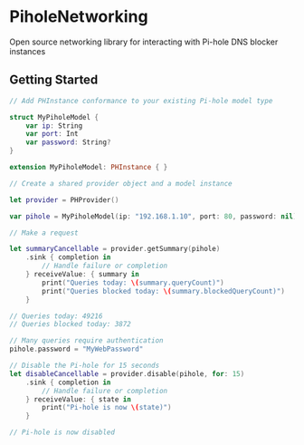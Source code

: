 # PiholeNetworking

Open source networking library for interacting with Pi-hole DNS blocker instances

## Getting Started

``` swift
// Add PHInstance conformance to your existing Pi-hole model type

struct MyPiholeModel {
    var ip: String
    var port: Int
    var password: String?
}

extension MyPiholeModel: PHInstance { }
```
``` swift
// Create a shared provider object and a model instance

let provider = PHProvider()

var pihole = MyPiholeModel(ip: "192.168.1.10", port: 80, password: nil)
```
``` swift
// Make a request

let summaryCancellable = provider.getSummary(pihole)
    .sink { completion in
        // Handle failure or completion
    } receiveValue: { summary in
        print("Queries today: \(summary.queryCount)")
        print("Queries blocked today: \(summary.blockedQueryCount)")
    }
```
``` swift
// Queries today: 49216
// Queries blocked today: 3872
```

``` swift
// Many queries require authentication
pihole.password = "MyWebPassword"

// Disable the Pi-hole for 15 seconds
let disableCancellable = provider.disable(pihole, for: 15)
    .sink { completion in
        // Handle failure or completion
    } receiveValue: { state in
        print("Pi-hole is now \(state)")
    }
```
``` swift
// Pi-hole is now disabled
```
